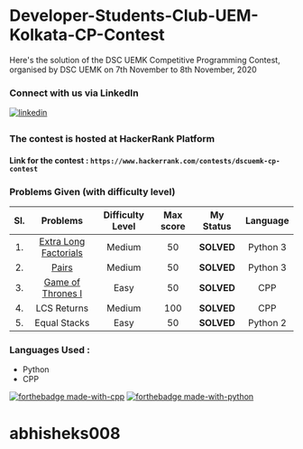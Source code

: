 # Developer-Students-Club-UEM-Kolkata-CP-Contest
Here's the solution of the DSC UEMK Competitive Programming Contest, organised by DSC UEMK on 7th November to 8th November, 2020

### Connect with us via LinkedIn  
<a href="https://www.linkedin.com/company/dsc-uemk/" target="_blank"> 
<img src=https://img.shields.io/badge/linkedin-%231E77B5.svg?&style=for-the-badge&logo=linkedin&logoColor=white alt=linkedin style="margin-bottom: 5px;" /> 
</a>


### The contest is hosted at HackerRank Platform
#### Link for the contest : `https://www.hackerrank.com/contests/dscuemk-cp-contest`

### Problems Given (with difficulty level)

| Sl. | Problems | Difficulty Level | Max score | My Status | Language |
|:---:|:---:|:---:| :---:| :---: | :---: |
|1.|<a href = "https://github.com/abhisheks008/Developer-Students-Club-UEM-Kolkata-CP-Contest/blob/main/Extra%20long%20factorials.py">Extra Long Factorials</a> | Medium | 50| **SOLVED** | Python 3 |
|2. | <a href = "https://github.com/abhisheks008/Developer-Students-Club-UEM-Kolkata-CP-Contest/blob/main/Pairs.py">Pairs</a> | Medium | 50 | **SOLVED** | Python 3|
|3. | <a href = "https://github.com/abhisheks008/Developer-Students-Club-UEM-Kolkata-CP-Contest/blob/main/Game%20of%20Thrones%20I.cpp">Game of Thrones I</a> | Easy | 50 | **SOLVED** | CPP |
|4.|LCS Returns|Medium|100|**SOLVED**| CPP |
|5.|Equal Stacks|Easy|50|**SOLVED**| Python 2 |

### Languages Used :
- Python
- CPP

[![forthebadge made-with-cpp](http://ForTheBadge.com/images/badges/made-with-c.svg)](https://www.python.org/)
[![forthebadge made-with-python](http://ForTheBadge.com/images/badges/made-with-python.svg)](https://www.python.org/)


# abhisheks008
